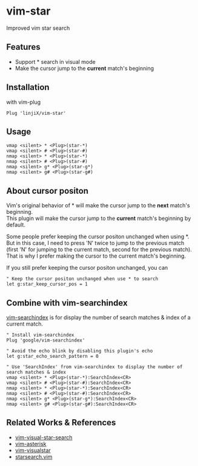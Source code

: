 # vim-star
Improved vim star search

## Features

- Support * search in visual mode
- Make the cursor jump to the **current** match's beginning

## Installation
with vim-plug
```vim
Plug 'linjiX/vim-star'
```
## Usage
```vim
vmap <silent> * <Plug>(star-*)
vmap <silent> # <Plug>(star-#)
nmap <silent> * <Plug>(star-*)
nmap <silent> # <Plug>(star-#)
nmap <silent> g* <Plug>(star-g*)
nmap <silent> g# <Plug>(star-g#)
```
## About cursor positon
Vim's original behavior of * will make the cursor jump to the **next** match's beginning.  
This plugin will make the cursor jump to the **current** match's beginning by default.

Some people prefer keeping the cursor positon unchanged when using *.  
But in this case, I need to press 'N' twice to jump to the previous match
(first 'N' for jumping to the current match, second for the previous match).  
That is why I prefer making the cursor to the current match's beginning.

If you still prefer keeping the cursor positon unchanged, you can
```vim
" Keep the cursor positon unchanged when use * to search
let g:star_keep_cursor_pos = 1
````
## Combine with vim-searchindex
[vim-searchindex](https://github.com/google/vim-searchindex) is for display the number of search matches & index of a current match.
```vim
" Install vim-searchindex
Plug 'google/vim-searchindex'
```
```vim
" Avoid the echo blink by disabling this plugin's echo
let g:star_echo_search_pattern = 0

" Use 'SearchIndex' from vim-searchindex to display the number of search matches & index
vmap <silent> * <Plug>(star-*):SearchIndex<CR>
vmap <silent> # <Plug>(star-#):SearchIndex<CR>
nmap <silent> * <Plug>(star-*):SearchIndex<CR>
nmap <silent> # <Plug>(star-#):SearchIndex<CR>
nmap <silent> g* <Plug>(star-g*):SearchIndex<CR>
nmap <silent> g# <Plug>(star-g#):SearchIndex<CR>
```

## Related Works & References

- [vim-visual-star-search](https://github.com/bronson/vim-visual-star-search)
- [vim-asterisk](https://github.com/haya14busa/vim-asterisk)
- [vim-visualstar](https://github.com/thinca/vim-visualstar)
- [starsearch.vim](https://github.com/darfink/starsearch.vim/blob/master/plugin/starsearch.vim)

